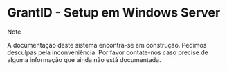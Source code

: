 ﻿# GrantID - Setup em Windows Server

> [!NOTE]
> A documentação deste sistema encontra-se em construção. Pedimos desculpas pela inconveniência. Por favor contate-nos caso
> precise de alguma informação que ainda não está documentada.
